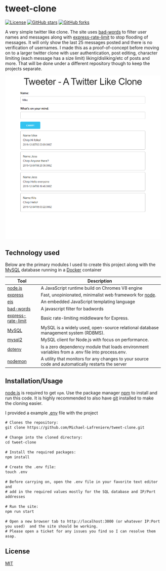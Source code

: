 # tweet-clone

[![License](https://img.shields.io/badge/license-MIT-blue.svg?style=flat-square)](https://github.com/Michael-Lafreniere/tweet-clone/blob/master/LICENCE)
[![GitHub stars](https://img.shields.io/github/stars/Michael-Lafreniere/tweet-clone?style=flat-square)](https://github.com/Michael-Lafreniere/tweet-clone/stargazers)
[![GitHub forks](https://img.shields.io/github/forks/Michael-Lafreniere/tweet-clone.svg?style=flat-square)](https://github.com/Michael-Lafreniere/tweet-clone/network)

A very simple twitter like clone. The site uses [bad-words](https://www.npmjs.com/package/bad-words) to filter user names and messages along with [express-rate-limit](https://www.npmjs.com/package/express-rate-limit) to stop flooding of messages. It will only show the last 25 messages posted and there is no verification of usernames. I made this as a proof-of-concept before moving on to a larger twitter clone with user authentication, post editing, character limiting (each message has a size limit) liking/disliking/etc of posts and more. That will be done under a different repository though to keep the projects separate.

![Tweet clone](https://github.com/Michael-Lafreniere/tweet-clone/blob/master/Screenshot.png 'image of the site')

## Technology used

Below are the primary modules I used to create this project along with the [MySQL](https://hub.docker.com/_/mysql/) database running in a [Docker](https://www.docker.com) container

| Tool                                                                   | Description                                                                                       |
| ---------------------------------------------------------------------- | ------------------------------------------------------------------------------------------------- |
| [node.js](https://nodejs.org/en/)                                      | A JavaScript runtime build on Chromes V8 engine                                                   |
| [express](https://www.npmjs.com/package/express)                       | Fast, unopinionated, minimalist web framework for [node](https://nodejs.org/en/).                 |
| [ejs](https://ejs.co)                                                  | An embedded JavaScript templating language                                                        |
| [bad-words](https://www.npmjs.com/package/bad-words)                   | A javascript filter for badwords                                                                  |
| [express-rate-limit](https://www.npmjs.com/package/express-rate-limit) | Basic rate-limiting middleware for Express.                                                       |
| [MySQL](https://hub.docker.com/_/mysql/)                               | MySQL is a widely used, open-source relational database management system (RDBMS).                |
| [mysql2](https://www.npmjs.com/package/mysql2)                         | MySQL client for Node.js with focus on performance.                                               |
| [dotenv](https://github.com/motdotla/dotenv)                           | Is a zero dependency module that loads environment variables from a .env file into process.env.   |
| [nodemon](https://nodemon.io)                                          | A utility that monitors for any changes to your source code and automatically restarts the server |

## Installation/Usage

[node.js](http://nodejs.org/download/) is required to get `npm`. Use the package manager [npm](https://www.npmjs.com) to install and run this code. It is highly recommended to also have [git](https://git-scm.com) installed to make the cloning easier.

I provided a example [.env](https://github.com/Michael-Lafreniere/tweet-clone/blob/master/.env.example) file with the project

```
# Clones the repository:
git clone https://github.com/Michael-Lafreniere/tweet-clone.git

# Change into the cloned directory:
cd tweet-clone

# Install the required packages:
npm install

# Create the .env file:
touch .env

# Before carrying on, open the .env file in your favorite text editor and
# add in the required values mostly for the SQL database and IP/Port addresses

# Run the site:
npm run start

# Open a new browser tab to http://localhost:3000 (or whatever IP:Port you used)  and the site should be working.
# Please open a ticket for any issues you find so I can resolve them asap.
```

## License

[MIT](https://choosealicense.com/licenses/mit/)
